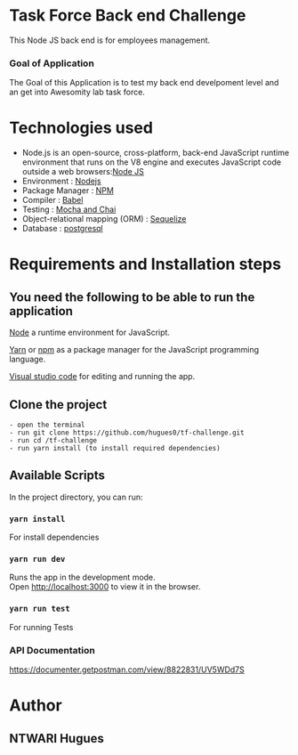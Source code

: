 # Task Force Back end Challenge

This Node JS back end is for employees management.

### Goal of Application

The Goal of this Application is to test my back end develpoment level and an get into Awesomity lab task force.

# **Technologies used**

- Node.js is an open-source, cross-platform, back-end JavaScript runtime environment that runs on the V8 engine and executes JavaScript code outside a web browsers:[Node JS](https://nodejs.org/en/) 
- Environment : [Nodejs](https://nodejs.org/)
- Package Manager : [NPM](https://www.npmjs.com)
- Compiler : [Babel](https://babeljs.io/)
- Testing : [Mocha and Chai](https://mochajs.org/)
- Object-relational mapping (ORM) : [Sequelize](https://sequelize.org/)
- Database : [postgresql](https://www.postgresql.org/)



# **Requirements and Installation steps**

## **You need the following to be able to run the application**

[Node](https://nodejs.org/en/download/) a runtime environment for JavaScript.

[Yarn](https://classic.yarnpkg.com/en/) or [npm](https://www.npmjs.com/get-npm) as a package manager for the JavaScript programming language.

[Visual studio code](https://code.visualstudio.com/download) for editing and running the app.

## **Clone the project**
    - open the terminal
    - run git clone https://github.com/hugues0/tf-challenge.git
    - run cd /tf-challenge
    - run yarn install (to install required dependencies)

## Available Scripts

In the project directory, you can run:


### `yarn install`

For install dependencies

### `yarn run dev`

Runs the app in the development mode.<br />
Open [http://localhost:3000](http://localhost:3000) to view it in the browser.

### `yarn run test`

For running Tests


### API Documentation

https://documenter.getpostman.com/view/8822831/UV5WDd7S


# **Author**

## **NTWARI Hugues**